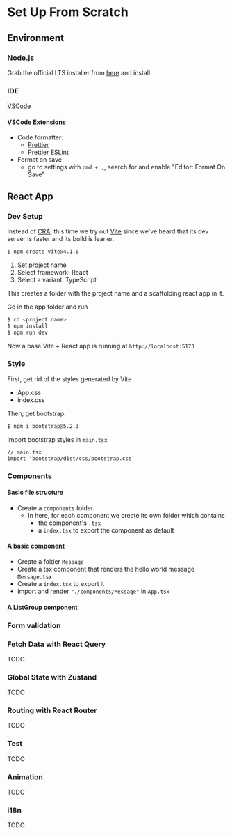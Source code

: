 # Set Up From Scratch

## Environment

### Node.js
Grab the official LTS installer from [here](https://nodejs.org/en/download) and install.

### IDE
[VSCode](https://code.visualstudio.com/)

#### VSCode Extensions
- Code formatter: 
  - [Prettier](https://prettier.io/)
  - [Prettier ESLint](https://marketplace.visualstudio.com/items?itemName=rvest.vs-code-prettier-eslint)
- Format on save
  - go to settings with `cmd + ,`, search for and enable "Editor: Format On Save"

## React App

### Dev Setup

Instead of [CRA](https://create-react-app.dev/), this time we try out [Vite](https://vitejs.dev/) since we've heard that its dev server is faster and its build is leaner.

```bash
$ npm create vite@4.1.0
```
1. Set project name
2. Select framework: React
3. Select a variant: TypeScript

This creates a folder with the project name and a scaffolding react app in it.

Go in the app folder and run

```bash
$ cd <project name>
$ npm install
$ npm run dev
```
Now a base Vite + React app is running at `http://localhost:5173`

### Style
First, get rid of the styles generated by Vite
- App.css
- index.css
  
Then, get bootstrap.
```bash
$ npm i bootstrap@5.2.3
```

Import bootstrap styles in `main.tsx`
```tsx
// main.tsx
import 'bootstrap/dist/css/bootstrap.css'
```

### Components

#### Basic file structure
- Create a `components` folder.
  - In here, for each component we create its own folder which contains
    - the component's `.tsx`
    - a `index.tsx` to export the component as default
#### A basic component 
- Create a folder `Message`
- Create a tsx component that renders the hello world message `Message.tsx`
- Create a `index.tsx` to export it
- import and render `"./components/Message"` in `App.tsx`

#### A ListGroup component


### Form validation

### Fetch Data with React Query
TODO
### Global State with Zustand
TODO
### Routing with React Router
TODO
### Test
TODO

### Animation
TODO
### i18n
TODO